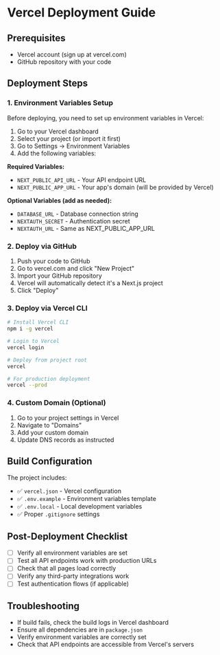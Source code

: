 # Vercel Deployment Guide

## Prerequisites
- Vercel account (sign up at vercel.com)
- GitHub repository with your code

## Deployment Steps

### 1. Environment Variables Setup
Before deploying, you need to set up environment variables in Vercel:

1. Go to your Vercel dashboard
2. Select your project (or import it first)
3. Go to Settings → Environment Variables
4. Add the following variables:

**Required Variables:**
- `NEXT_PUBLIC_API_URL` - Your API endpoint URL
- `NEXT_PUBLIC_APP_URL` - Your app's domain (will be provided by Vercel)

**Optional Variables (add as needed):**
- `DATABASE_URL` - Database connection string
- `NEXTAUTH_SECRET` - Authentication secret
- `NEXTAUTH_URL` - Same as NEXT_PUBLIC_APP_URL

### 2. Deploy via GitHub
1. Push your code to GitHub
2. Go to vercel.com and click "New Project"
3. Import your GitHub repository
4. Vercel will automatically detect it's a Next.js project
5. Click "Deploy"

### 3. Deploy via Vercel CLI
```bash
# Install Vercel CLI
npm i -g vercel

# Login to Vercel
vercel login

# Deploy from project root
vercel

# For production deployment
vercel --prod
```

### 4. Custom Domain (Optional)
1. Go to your project settings in Vercel
2. Navigate to "Domains"
3. Add your custom domain
4. Update DNS records as instructed

## Build Configuration
The project includes:
- ✅ `vercel.json` - Vercel configuration
- ✅ `.env.example` - Environment variables template
- ✅ `.env.local` - Local development variables
- ✅ Proper `.gitignore` settings

## Post-Deployment Checklist
- [ ] Verify all environment variables are set
- [ ] Test all API endpoints work with production URLs
- [ ] Check that all pages load correctly
- [ ] Verify any third-party integrations work
- [ ] Test authentication flows (if applicable)

## Troubleshooting
- If build fails, check the build logs in Vercel dashboard
- Ensure all dependencies are in `package.json`
- Verify environment variables are correctly set
- Check that API endpoints are accessible from Vercel's servers